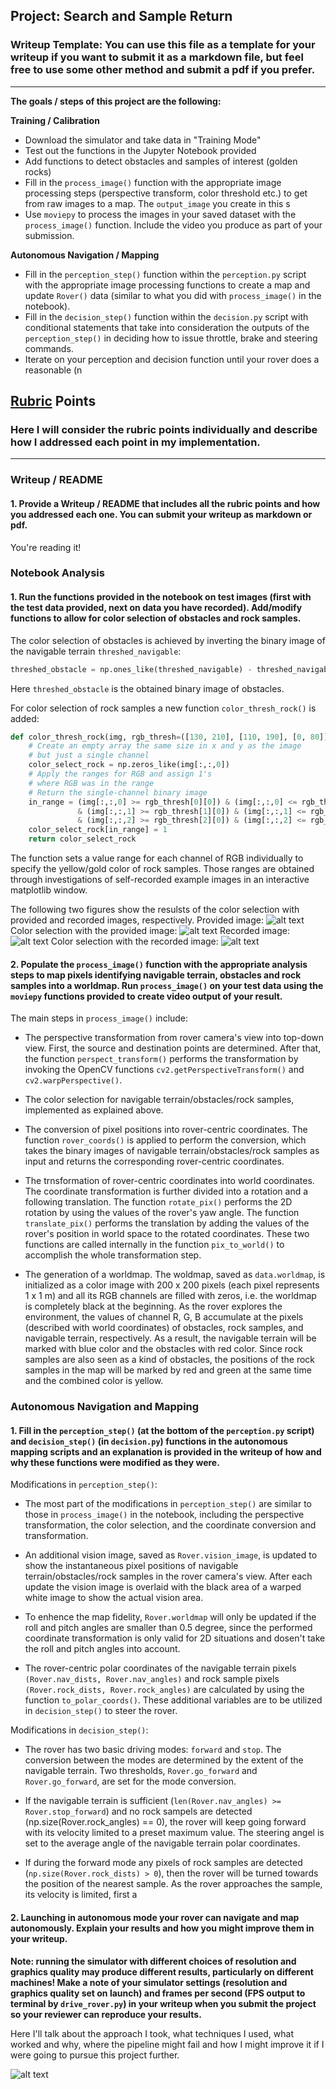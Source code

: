## Project: Search and Sample Return
### Writeup Template: You can use this file as a template for your writeup if you want to submit it as a markdown file, but feel free to use some other method and submit a pdf if you prefer.

---


**The goals / steps of this project are the following:**  

**Training / Calibration**  

* Download the simulator and take data in "Training Mode"
* Test out the functions in the Jupyter Notebook provided
* Add functions to detect obstacles and samples of interest (golden rocks)
* Fill in the `process_image()` function with the appropriate image processing steps (perspective transform, color threshold etc.) to get from raw images to a map.  The `output_image` you create in this s
* Use `moviepy` to process the images in your saved dataset with the `process_image()` function.  Include the video you produce as part of your submission.

**Autonomous Navigation / Mapping**

* Fill in the `perception_step()` function within the `perception.py` script with the appropriate image processing functions to create a map and update `Rover()` data (similar to what you did with `process_image()` in the notebook). 
* Fill in the `decision_step()` function within the `decision.py` script with conditional statements that take into consideration the outputs of the `perception_step()` in deciding how to issue throttle, brake and steering commands. 
* Iterate on your perception and decision function until your rover does a reasonable (n

[image1]: ./calibration_images/example_rock1.jpg
[image2]: ./output/warped_threshed_provided_data.jpg
[image3]: ./calibration_images/example_rock_recorded.jpg
[image4]: ./output/warped_threshed_recorded_data.jpg
[image5]: ./warped_threshed_rock.jpg 

## [Rubric](https://review.udacity.com/#!/rubrics/916/view) Points
### Here I will consider the rubric points individually and describe how I addressed each point in my implementation.  

---
### Writeup / README

#### 1. Provide a Writeup / README that includes all the rubric points and how you addressed each one.  You can submit your writeup as markdown or pdf.  

You're reading it!

### Notebook Analysis
#### 1. Run the functions provided in the notebook on test images (first with the test data provided, next on data you have recorded). Add/modify functions to allow for color selection of obstacles and rock samples.
The color selection of obstacles is achieved by inverting the binary image of the navigable terrain `threshed_navigable`:
```python
threshed_obstacle = np.ones_like(threshed_navigable) - threshed_navigable
```
Here `threshed_obstacle` is the obtained binary image of obstacles.

For color selection of rock samples a new function `color_thresh_rock()` is added:
```python
def color_thresh_rock(img, rgb_thresh=([130, 210], [110, 190], [0, 80])):
    # Create an empty array the same size in x and y as the image 
    # but just a single channel
    color_select_rock = np.zeros_like(img[:,:,0])
    # Apply the ranges for RGB and assign 1's 
    # where RGB was in the range
    # Return the single-channel binary image
    in_range = (img[:,:,0] >= rgb_thresh[0][0]) & (img[:,:,0] <= rgb_thresh[0][1]) \
               & (img[:,:,1] >= rgb_thresh[1][0]) & (img[:,:,1] <= rgb_thresh[1][1]) \
               & (img[:,:,2] >= rgb_thresh[2][0]) & (img[:,:,2] <= rgb_thresh[2][1])
    color_select_rock[in_range] = 1
    return color_select_rock
```
The function sets a value range for each channel of RGB individually to specify the yellow/gold color of rock samples. Those ranges are obtained through investigations of self-recorded example images in an interactive matplotlib window.

The following two figures show the resulsts of the color selection with provided and recorded images, respectively.
Provided image:
![alt text][image1]
Color selection with the provided image:
![alt text][image2]
Recorded image:
![alt text][image3]
Color selection with the recorded image:
![alt text][image4]

#### 2. Populate the `process_image()` function with the appropriate analysis steps to map pixels identifying navigable terrain, obstacles and rock samples into a worldmap.  Run `process_image()` on your test data using the `moviepy` functions provided to create video output of your result. 
The main steps in `process_image()` include:
* The perspective transformation from rover camera's view into top-down view. First, the source and destination points are determined. After that, the function `perspect_transform()` performs the transformation by invoking the OpenCV functions `cv2.getPerspectiveTransform()` and `cv2.warpPerspective()`.

* The color selection for navigable terrain/obstacles/rock samples, implemented as explained above.

* The conversion of pixel positions into rover-centric coordinates. The function `rover_coords()` is applied to perform the conversion, which takes the binary images of navigable terrain/obstacles/rock samples as input and returns the corresponding rover-centric coordinates.

* The trnsformation of rover-centric coordinates into world coordinates. The coordinate transformation is further divided into a rotation and a following translation. The function `rotate_pix()` performs the 2D rotation by using the values of the rover's yaw angle. The function `translate_pix()` performs the translation by adding the values of the rover's position in world space to the rotated coordinates. These two functions are called internally in the function `pix_to_world()` to accomplish the whole transformation step.

* The generation of a worldmap. The woldmap, saved as `data.worldmap`, is initialized as a color image with 200 x 200 pixels (each pixel represents 1 x 1 m) and all its RGB channels are filled with zeros, i.e. the worldmap is completely black at the beginning. As the rover explores the environment, the values of channel R, G, B accumulate at the pixels (described with world coordinates) of obstacles, rock samples, and navigable terrain, respectively. As a result, the navigable terrain will be marked with blue color and the obstacles with red color. Since rock samples are also seen as a kind of obstacles, the positions of the rock samples in the map will be marked by red and green at the same time and the combined color is yellow.

### Autonomous Navigation and Mapping

#### 1. Fill in the `perception_step()` (at the bottom of the `perception.py` script) and `decision_step()` (in `decision.py`) functions in the autonomous mapping scripts and an explanation is provided in the writeup of how and why these functions were modified as they were.
Modifications in `perception_step()`:

* The most part of the modifications in `perception_step()` are similar to those in `process_image()` in the notebook, including the perspective transformation, the color selection, and the coordinate conversion and transformation. 

* An additional vision image, saved as `Rover.vision_image`, is updated to show the instantaneous pixel positions of navigable terrain/obstacles/rock samples in the rover camera's view. After each update the vision image is overlaid with the black area of a warped white image to show the actual vision area. 

* To enhence the map fidelity, `Rover.worldmap` will only be updated if the roll and pitch angles are smaller than 0.5 degree, since the performed coordinate transformation is only valid for 2D situations and dosen't take the roll and pitch angles into account.

* The rover-centric polar coordinates of the navigable terrain pixels `(Rover.nav_dists, Rover.nav_angles)` and rock sample pixels `(Rover.rock_dists, Rover.rock_angles)` are calculated by using the function `to_polar_coords()`. These additional variables are to be utilized in `decision_step()` to steer the rover.

Modifications in `decision_step()`:
* The rover has two basic driving modes: `forward` and `stop`. The conversion between the modes are determined by the extent of the navigable terrain. Two thresholds, `Rover.go_forward` and `Rover.go_forward`, are set for the mode conversion.

* If the navigable terrain is sufficient (`len(Rover.nav_angles) >= Rover.stop_forward`) and no rock sampels are detected (np.size(Rover.rock_angles) == 0), the rover will keep going forward with its velocity limited to a preset maximum value. The steering angel is set to the average angle of the navigable terrain polar coordinates.

* If during the forward mode any pixels of rock samples are detected (`np.size(Rover.rock_dists) > 0`), then the rover will be turned towards the position of the nearest sample. As the rover approaches the sample, its velocity is limited, first a


#### 2. Launching in autonomous mode your rover can navigate and map autonomously.  Explain your results and how you might improve them in your writeup.  

**Note: running the simulator with different choices of resolution and graphics quality may produce different results, particularly on different machines!  Make a note of your simulator settings (resolution and graphics quality set on launch) and frames per second (FPS output to terminal by `drive_rover.py`) in your writeup when you submit the project so your reviewer can reproduce your results.**

Here I'll talk about the approach I took, what techniques I used, what worked and why, where the pipeline might fail and how I might improve it if I were going to pursue this project further.  



![alt text][image3]



